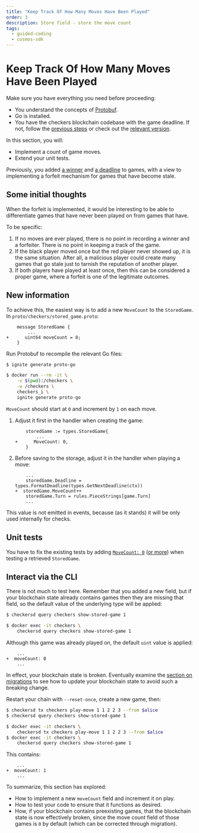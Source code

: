 ```yaml
---
title: "Keep Track Of How Many Moves Have Been Played"
order: 3
description: Store field - store the move count
tags:
  - guided-coding
  - cosmos-sdk
---
```


# Keep Track Of How Many Moves Have Been Played

<HighlightBox type="prerequisite">

Make sure you have everything you need before proceeding:

* You understand the concepts of [Protobuf](/academy/2-cosmos-concepts/6-protobuf.md).
* Go is installed.
* You have the checkers blockchain codebase with the game deadline. If not, follow the [previous steps](/hands-on-exercise/2-ignite-cli-adv/1-game-deadline.md) or check out the [relevant version](https://github.com/cosmos/b9-checkers-academy-draft/tree/game-deadline).

</HighlightBox>

<HighlightBox type="learning">

In this section, you will:

* Implement a count of game moves.
* Extend your unit tests.

</HighlightBox>

Previously, you added [a winner](/hands-on-exercise/1-ignite-cli/8-game-winner.md) and [a deadline](/hands-on-exercise/2-ignite-cli-adv/1-game-deadline.md) to games, with a view to implementing a forfeit mechanism for games that have become stale.

## Some initial thoughts

When the forfeit is implemented, it would be interesting to be able to differentiate games that have never been played on from games that have.

To be specific:

1. If no moves are ever played, there is no point in recording a winner and a forfeiter. There is no point in keeping a track of the game.
2. If the black player moved once but the red player never showed up, it is the same situation. After all, a malicious player could create many games that go stale just to tarnish the reputation of another player.
3. If both players have played at least once, then this can be considered a proper game, where a forfeit is one of the legitimate outcomes.

## New information

To achieve this, the easiest way is to add a new `MoveCount` to the `StoredGame`. In `proto/checkers/stored_game.proto`:

```diff-protobuf [https://github.com/cosmos/b9-checkers-academy-draft/blob/move-count/proto/checkers/stored_game.proto#L14]
    message StoredGame {
        ...
+      uint64 moveCount = 8;
    }
```

Run Protobuf to recompile the relevant Go files:

<CodeGroup>

<CodeGroupItem title="Local" active>

```sh
$ ignite generate proto-go
```

</CodeGroupItem>

<CodeGroupItem title="Docker">

```sh
$ docker run --rm -it \
    -v $(pwd):/checkers \
    -w /checkers \
    checkers_i \
    ignite generate proto-go
```

</CodeGroupItem>

</CodeGroup>

`MoveCount` should start at `0` and increment by `1` on each move.

1. Adjust it first in the handler when creating the game:

    ```diff-go [https://github.com/cosmos/b9-checkers-academy-draft/blob/move-count/x/checkers/keeper/msg_server_create_game.go#L30]
        storedGame := types.StoredGame{
            ...
    +      MoveCount: 0,
        }
    ```

2. Before saving to the storage, adjust it in the handler when playing a move:

    ```diff-go [https://github.com/cosmos/b9-checkers-academy-draft/blob/move-count/x/checkers/keeper/msg_server_play_move.go#L71]
        ...
        storedGame.Deadline = types.FormatDeadline(types.GetNextDeadline(ctx))
    +  storedGame.MoveCount++
        storedGame.Turn = rules.PieceStrings[game.Turn]
        ...
    ```

<HighlightBox type="note">

This value is not emitted in events, because (as it stands) it will be only used internally for checks.

</HighlightBox>

## Unit tests

You have to fix the existing tests by adding [`MoveCount: 0`](https://github.com/cosmos/b9-checkers-academy-draft/blob/move-count/x/checkers/keeper/msg_server_create_game_test.go#L57) ([or more](https://github.com/cosmos/b9-checkers-academy-draft/blob/move-count/x/checkers/keeper/msg_server_play_move_winner_test.go#L34)) when testing a retrieved `StoredGame`.

## Interact via the CLI

There is not much to test here. Remember that you added a new field, but if your blockchain state already contains games then they are missing that field, so the default value of the underlying type will be applied:

<CodeGroup>

<CodeGroupItem title="Local" active>

```sh
$ checkersd query checkers show-stored-game 1
```

</CodeGroupItem>

<CodeGroupItem title="Docker">

```sh
$ docker exec -it checkers \
    checkersd query checkers show-stored-game 1
```

</CodeGroupItem>

</CodeGroup>

Although this game was already played on, the default `uint` value is applied:

```diff-txt
    ...
+  moveCount: 0
    ...
```

In effect, your blockchain state is broken. Eventually examine the [section on migrations](/hands-on-exercise/4-run-in-prod/2-migration-info.md) to see how to update your blockchain state to avoid such a breaking change.

Restart your chain with `--reset-once`, create a new game, then:

<CodeGroup>

<CodeGroupItem title="Local" active>

```sh
$ checkersd tx checkers play-move 1 1 2 2 3 --from $alice
$ checkersd query checkers show-stored-game 1
```

</CodeGroupItem>

<CodeGroupItem title="Docker">

```sh
$ docker exec -it checkers \
    checkersd tx checkers play-move 1 1 2 2 3 --from $alice
$ docker exec -it checkers \
    checkersd query checkers show-stored-game 1
```

</CodeGroupItem>

</CodeGroup>

This contains:

```diff-txt
    ...
+  moveCount: 1
    ...
```

<HighlightBox type="synopsis">

To summarize, this section has explored:

* How to implement a new `moveCount` field and increment it on play.
* How to test your code to ensure that it functions as desired.
* How, if your blockchain contains preexisting games, that the blockchain state is now effectively broken, since the move count field of those games is `0` by default (which can be corrected through migration).

</HighlightBox>

